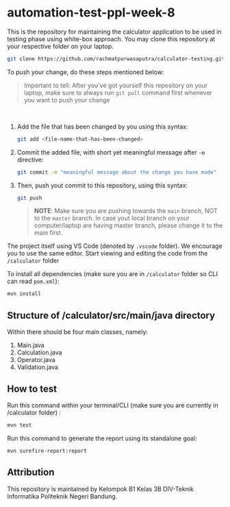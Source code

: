 # automation-test-ppl-week-8

This is the repository for maintaining the calculator application to be used in testing phase using white-box approach. You may clone this repository at your respective folder on your laptop.

```bash
git clone https://github.com/rachmatpurwasaputra/calculator-testing.git
```

To push your change, do these steps mentioned below:
> Important to tell: After you've got yourself this repository on your laptop, make sure to always run `git pull` command first whenever you want to push your change
<br/>

1. Add the file that has been changed by you using this syntax:
    ```bash
    git add <file-name-that-has-been-changed>
    ```
2. Commit the added file, with short yet meaningful message after `-m` directive:
    ```bash
    git commit -m "meaningful message about the change you have made"
    ```
3. Then, push yout commit to this repository, using this syntax:
   ```bash
   git push
   ```
   > <b>NOTE</b>: Make sure you are pushing towards the `main` branch, NOT to the `master` branch. In case yout local branch on your computer/laptop are having master branch, please change it to the main first.

The project itself using VS Code (denoted by `.vscode` folder). We encourage you to use the same editor. Start viewing and editing the code from the `/calculator` folder

To install all dependencies (make sure you are in `/calculator` folder so CLI can read `pom.xml`):

```bash
mvn install
```

## Structure of /calculator/src/main/java directory
Within there should be four main classes, namely:
1. Main.java
2. Calculation.java
3. Operator.java
4. Validation.java

## How to test
Run this command within your terminal/CLI (make sure you are currently in /calculator folder) :
```bash
mvn test
```
Run this command to generate the report using its standalone goal:

```bash
mvn surefire-report:report 
```
## Attribution
This repository is maintained by Kelompok B1 Kelas 3B DIV-Teknik Informatika Politeknik Negeri Bandung.
